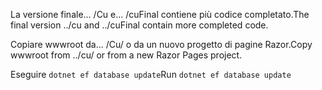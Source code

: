<span data-ttu-id="f091f-101">La versione finale... /Cu e... /cuFinal contiene più codice completato.</span><span class="sxs-lookup"><span data-stu-id="f091f-101">The final version ../cu and ../cuFinal contain more completed code.</span></span>

<span data-ttu-id="f091f-102">Copiare wwwroot da... /Cu/ o da un nuovo progetto di pagine Razor.</span><span class="sxs-lookup"><span data-stu-id="f091f-102">Copy wwwroot from ../cu/ or from a new Razor Pages project.</span></span>

<span data-ttu-id="f091f-103">Eseguire `dotnet ef database update`</span><span class="sxs-lookup"><span data-stu-id="f091f-103">Run `dotnet ef database update`</span></span>